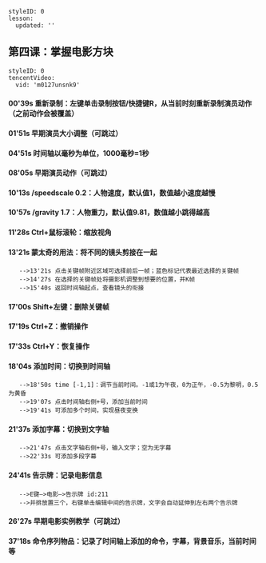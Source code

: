 ```@Lesson
styleID: 0
lesson:
  updated: ''

```
## 第四课：掌握电影方块
```@TencentVideo
styleID: 0
tencentVideo:
  vid: 'm0127unsnk9'

```
#### 00'39s 重新录制：左键单击录制按钮/快捷键R，从当前时刻重新录制演员动作（之前动作会被覆盖）
#### 01'51s 早期演员大小调整（可跳过）
#### 04'51s 时间轴以毫秒为单位，1000毫秒=1秒
#### 08'05s 早期演员动作（可跳过）
#### 10'13s /speedscale 0.2：人物速度，默认值1，数值越小速度越慢
#### 10'57s /gravity 1.7：人物重力，默认值9.81，数值越小跳得越高
#### 11'28s Ctrl+鼠标滚轮：缩放视角
#### 13'21s 蒙太奇的用法：将不同的镜头剪接在一起
       -->13'21s 点击关键帧附近区域可选择前后一帧；蓝色标记代表最近选择的关键帧
       -->14'27s 在选择的关键帧处将摄影机调整到想要的位置，并K帧
       -->15'40s 返回时间轴起点，查看镜头的衔接
#### 17'00s Shift+左键：删除关键帧
#### 17'19s Ctrl+Z：撤销操作
#### 17'33s Ctrl+Y：恢复操作
#### 18'04s 添加时间：切换到时间轴
       -->18'50s time [-1,1]：调节当前时间。-1或1为午夜，0为正午，-0.5为黎明，0.5为黄昏
       -->19'07s 点击时间轴右侧+号，添加当前时间
       -->19'41s 可添加多个时间，实现昼夜变换
#### 21'37s 添加字幕：切换到文字轴
       -->21'47s 点击文字轴右侧+号，输入文字；空为无字幕
       -->22'33s 可添加多段字幕
#### 24'41s 告示牌：记录电影信息
       -->E键–>电影–>告示牌 id:211
       -->并排放置三个，右键单击编辑中间的告示牌，文字会自动延伸到左右两个告示牌
#### 26'27s 早期电影实例教学（可跳过）
#### 37'18s 命令序列物品：记录了时间轴上添加的命令，字幕，背景音乐，当前时间等